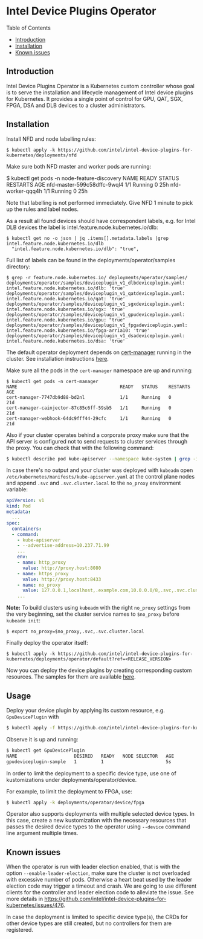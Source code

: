 # Intel Device Plugins Operator

Table of Contents

* [Introduction](#introduction)
* [Installation](#installation)
* [Known issues](#known-issues)

## Introduction

Intel Device Plugins Operator is a Kubernetes custom controller whose goal is to serve the
installation and lifecycle management of Intel device plugins for Kubernetes.
It provides a single point of control for GPU, QAT, SGX, FPGA, DSA and DLB devices to a cluster
administrators.

## Installation

Install NFD and node labelling rules:

```
$ kubectl apply -k https://github.com/intel/intel-device-plugins-for-kubernetes/deployments/nfd
```
Make sure both NFD master and worker pods are running:

$ kubectl get pods -n node-feature-discovery
NAME                          READY   STATUS    RESTARTS   AGE
nfd-master-599c58dffc-9wql4   1/1     Running   0          25h
nfd-worker-qqq4h              1/1     Running   0          25h

Note that labelling is not performed immediately. Give NFD 1 minute to pick up the rules and label nodes.

As a result all found devices should have correspondent labels, e.g. for Intel DLB devices the label is
intel.feature.node.kubernetes.io/dlb:
```
$ kubectl get no -o json | jq .items[].metadata.labels |grep intel.feature.node.kubernetes.io/dlb
  "intel.feature.node.kubernetes.io/dlb": "true",
```

Full list of labels can be found in the deployments/operator/samples directory:
```
$ grep -r feature.node.kubernetes.io/ deployments/operator/samples/
deployments/operator/samples/deviceplugin_v1_dlbdeviceplugin.yaml:    intel.feature.node.kubernetes.io/dlb: 'true'
deployments/operator/samples/deviceplugin_v1_qatdeviceplugin.yaml:    intel.feature.node.kubernetes.io/qat: 'true'
deployments/operator/samples/deviceplugin_v1_sgxdeviceplugin.yaml:    intel.feature.node.kubernetes.io/sgx: 'true'
deployments/operator/samples/deviceplugin_v1_gpudeviceplugin.yaml:    intel.feature.node.kubernetes.io/gpu: "true"
deployments/operator/samples/deviceplugin_v1_fpgadeviceplugin.yaml:    intel.feature.node.kubernetes.io/fpga-arria10: 'true'
deployments/operator/samples/deviceplugin_v1_dsadeviceplugin.yaml:    intel.feature.node.kubernetes.io/dsa: 'true'
```

The default operator deployment depends on [cert-manager](https://cert-manager.io/) running in the cluster.
See installation instructions [here](https://cert-manager.io/docs/installation/kubectl/).

Make sure all the pods in the `cert-manager` namespace are up and running:

```
$ kubectl get pods -n cert-manager
NAME                                      READY   STATUS    RESTARTS   AGE
cert-manager-7747db9d88-bd2nl             1/1     Running   0          21d
cert-manager-cainjector-87c85c6ff-59sb5   1/1     Running   0          21d
cert-manager-webhook-64dc9fff44-29cfc     1/1     Running   0          21d
```

Also if your cluster operates behind a corporate proxy make sure that the API
server is configured not to send requests to cluster services through the
proxy. You can check that with the following command:

```bash
$ kubectl describe pod kube-apiserver --namespace kube-system | grep -i no_proxy | grep "\.svc"
```

In case there's no output and your cluster was deployed with `kubeadm` open
`/etc/kubernetes/manifests/kube-apiserver.yaml` at the control plane nodes and
append `.svc` and `.svc.cluster.local` to the `no_proxy` environment variable:

```yaml
apiVersion: v1
kind: Pod
metadata:
  ...
spec:
  containers:
  - command:
    - kube-apiserver
    - --advertise-address=10.237.71.99
    ...
    env:
    - name: http_proxy
      value: http://proxy.host:8080
    - name: https_proxy
      value: http://proxy.host:8433
    - name: no_proxy
      value: 127.0.0.1,localhost,.example.com,10.0.0.0/8,.svc,.svc.cluster.local
    ...
```

**Note:** To build clusters using `kubeadm` with the right `no_proxy` settings from the very beginning,
set the cluster service names to `$no_proxy` before `kubeadm init`:

```
$ export no_proxy=$no_proxy,.svc,.svc.cluster.local
```

Finally deploy the operator itself:

```
$ kubectl apply -k https://github.com/intel/intel-device-plugins-for-kubernetes/deployments/operator/default?ref=<RELEASE_VERSION>
```

Now you can deploy the device plugins by creating corresponding custom resources.
The samples for them are available [here](/deployments/operator/samples/).

## Usage

Deploy your device plugin by applying its custom resource, e.g.
`GpuDevicePlugin` with

```bash
$ kubectl apply -f https://github.com/intel/intel-device-plugins-for-kubernetes/deployments/operator/samples/deviceplugin_v1_gpudeviceplugin.yaml
```

Observe it is up and running:

```bash
$ kubectl get GpuDevicePlugin
NAME                     DESIRED   READY   NODE SELECTOR   AGE
gpudeviceplugin-sample   1         1                       5s
```

In order to limit the deployment to a specific device type,
use one of kustomizations under deployments/operator/device.

For example, to limit the deployment to FPGA, use:

```bash
$ kubectl apply -k deployments/operator/device/fpga
```

Operator also supports deployments with multiple selected device types.
In this case, create a new kustomization with the necessary resources
that passes the desired device types to the operator using `--device`
command line argument multiple times.

## Known issues

When the operator is run with leader election enabled, that is with the option
`--enable-leader-election`, make sure the cluster is not overloaded with excessive
number of pods. Otherwise a heart beat used by the leader election code may trigger
a timeout and crash. We are going to use different clients for the controller and
leader election code to alleviate the issue. See more details in
https://github.com/intel/intel-device-plugins-for-kubernetes/issues/476.

In case the deployment is limited to specific device type(s),
the CRDs for other device types are still created, but no controllers
for them are registered.
